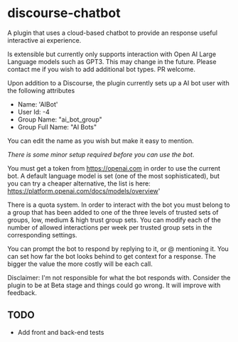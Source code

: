 # discourse-chatbot

A plugin that uses a cloud-based chatbot to provide an response useful interactive ai experience.

Is extensible but currently only supports interaction with Open AI Large Language models such as GPT3.  This may change in the future.  Please contact me if you wish to add additional bot types.  PR welcome.

Upon addition to a Discourse, the plugin currently sets up a AI bot user with the following attributes

* Name: 'AIBot'
* User Id: -4
* Group Name: "ai_bot_group"
* Group Full Name: "AI Bots"

You can edit the name as you wish but make it easy to mention.

*There is some minor setup required before you can use the bot*.

You must get a token from https://openai.com in order to use the current bot.  A default language model is set (one of the most sophisticated), but you can try a cheaper alternative, the list is here: <a>https://platform.openai.com/docs/models/overview</a>'

There is a quota system.  In order to interact with the bot you must belong to a group that has been added to one of the three levels of trusted sets of groups, low, medium & high trust group sets.  You can modify each of the number of allowed interactions per week per trusted group sets in the corresponding settings.

You can prompt the bot to respond by replying to it, or @ mentioning it.  You can set how far the bot looks behind to get context for a response.  The bigger the value the more costly will be each call.

Disclaimer: I'm not responsible for what the bot responds with.  Consider the plugin to be at Beta stage and things could go wrong.  It will improve with feedback.

## TODO

* Add front and back-end tests